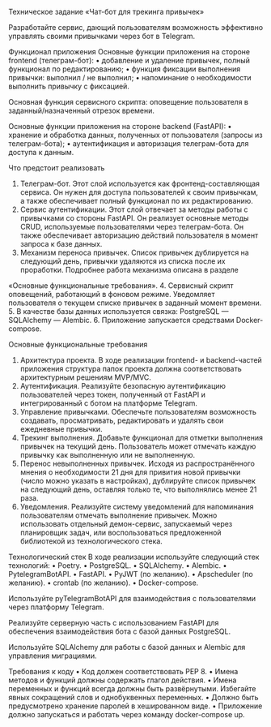 Техническое задание 
«Чат-бот для трекинга привычек»

Разработайте сервис, дающий пользователям возможность
эффективно управлять своими привычками через бот в Telegram.

Функционал приложения
Основные функции приложения на стороне frontend (телеграм-бот):
    •   добавление и удаление привычек, полный функционал по редактированию;
    •   функция фиксации выполнения привычки: выполнил / не выполнил;
    •   напоминание о необходимости выполнить привычку с фиксацией.

Основная функция сервисного скрипта: оповещение пользователя в заданный/назначенный отрезок времени.

Основные функции приложения на стороне backend (FastAPI):
    •   хранение и обработка данных, полученных от пользователя (запросы из телеграм-бота);
    •   аутентификация и авторизация телеграм-бота для доступа к данным.

Что предстоит реализовать
1. Телеграм-бот. Этот слой используется как фронтенд-составляющая сервиса. Он нужен для доступа пользователей к своим привычкам, а также обеспечивает полный функционал по их редактированию.
2. Сервис аутентификации. Этот слой отвечает за методы работы с привычками со стороны FastAPI. Он реализует основные методы CRUD, используемые пользователями через телеграм-бота. Он также обеспечивает авторизацию действий пользователя в момент запроса к базе данных.
3. Механизм переноса привычек. Список привычек дублируется на следующий день, привычки удаляются из списка после их проработки. Подробнее работа механизма описана в разделе

«Основные функциональные требования».
4. Сервисный скрипт оповещений, работающий в фоновом режиме. Уведомляет пользователя о текущем списке привычек в заданный момент времени.
5. В качестве базы данных используется связка: PostgreSQL — SQLAlchemy — Alembic.
6. Приложение запускается средствами Docker-compose.

Основные функциональные требования
1. Архитектура проекта. В ходе реализации frontend- и backend-частей приложения структура папок проекта должна соответствовать архитектурным решениям MVP/MVC.
2. Аутентификация. Реализуйте безопасную аутентификацию пользователей через токен, полученный от FastAPI и интегрированный с ботом на платформе Telegram.
3. Управление привычками. Обеспечьте пользователям возможность создавать, просматривать, редактировать и удалять свои ежедневные привычки.
4. Трекинг выполнения. Добавьте функционал для отметки выполнения привычек на текущий день. Пользователь может отмечать каждую привычку как выполненную или не выполненную.
5. Перенос невыполненных привычек. Исходя из
распространённого мнения о необходимости 21 дня для
привития новой привычки (число можно указать в настройках),
дублируйте список привычек на следующий день, оставляя
только те, что выполнялись менее 21 раза.
6. Уведомления. Реализуйте систему уведомлений для напоминания пользователям отмечать выполнение привычек. Можно использовать отдельный демон-сервис, запускаемый через планировщик задач, или воспользоваться предложенной библиотекой из технологического стека.

Технологический стек
В ходе реализации используйте следующий стек технологий:
    •   Poetry.
    •   PostgreSQL.
    •   SQLAlchemy.
    •   Alembic.
    •   PytelegramBotAPI.
    •   FastAPI.
    •   PyJWT (по желанию).
    •   Apscheduler (по желанию).
    •   crontab (по желанию).
    •   Docker-compose.

Используйте pyTelegramBotAPI для взаимодействия с пользователями
через платформу Telegram.

Реализуйте серверную часть с использованием FastAPI для
обеспечения взаимодействия бота с базой данных PostgreSQL.

Используйте SQLAlchemy для работы с базой данных и Alembic для
управления миграциями.

Требования к коду
    •   Код должен соответствовать РЕР 8.
    •   Имена методов и функций должны содержать глагол действия.
    •   Имена переменных и функций всегда должны быть развёрнутыми. Избегайте явных сокращений слов и однобуквенных переменных.
    •   Должно быть предусмотрено хранение паролей в хешированном виде.
    •   Приложение должно запускаться и работать через команду docker-compose up.
